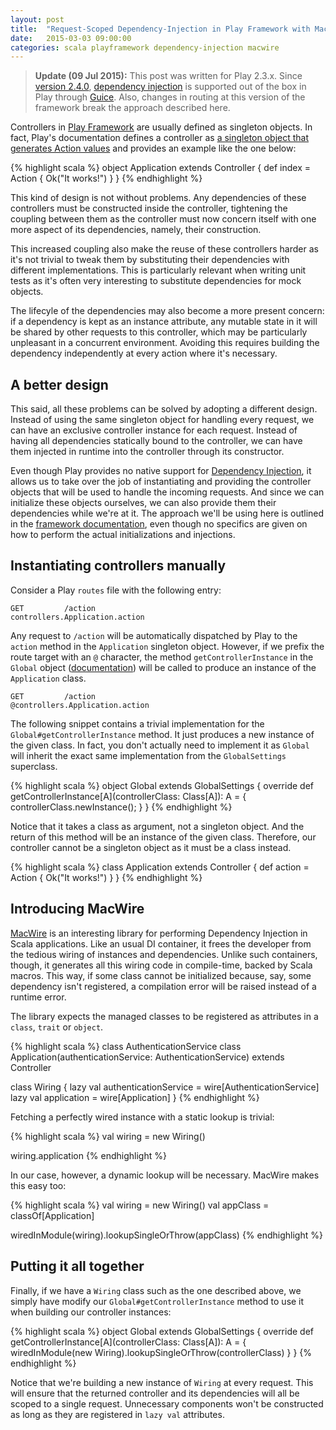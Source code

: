 ```yaml
---
layout: post
title:  "Request-Scoped Dependency-Injection in Play Framework with MacWire"
date:   2015-03-03 09:00:00
categories: scala playframework dependency-injection macwire
---
```


> **Update (09 Jul 2015):** This post was written for Play 2.3.x. Since [version 2.4.0](https://playframework.com/documentation/2.4.x/Highlights24), [dependency injection](https://playframework.com/documentation/2.4.x/ScalaDependencyInjection) is supported out of the box in Play through [Guice](https://github.com/google/guice). Also, changes in routing at this version of the framework break the approach described here.

Controllers in [Play Framework](https://www.playframework.com) are usually defined as singleton objects. In fact, Play's documentation defines a controller as [a singleton object that generates Action values](https://www.playframework.com/documentation/2.3.x/ScalaActions) and provides an example like the one below:

{% highlight scala %}
object Application extends Controller {
  def index = Action {
    Ok("It works!")
  }
}
{% endhighlight %}

This kind of design is not without problems. Any dependencies of these controllers must be constructed inside the controller, tightening the coupling between them as the controller must now concern itself with one more aspect of its dependencies, namely, their construction.

This increased coupling also make the reuse of these controllers harder as it's not trivial to tweak them by substituting their dependencies with different implementations. This is particularly relevant when writing unit tests as it's often very interesting to substitute dependencies for mock objects.

The lifecyle of the dependencies may also become a more present concern: if a dependency is kept as an instance attribute, any mutable state in it will be shared by other requests to this controller, which may be particularly unpleasant in a concurrent environment. Avoiding this requires building the dependency independently at every action where it's necessary.

## A better design

This said, all these problems can be solved by adopting a different design. Instead of using the same singleton object for handling every request, we can have an exclusive controller instance for each request. Instead of having all dependencies statically bound to the controller, we can have them injected in runtime into the controller through its constructor.

Even though Play provides no native support for [Dependency Injection](http://en.wikipedia.org/wiki/Dependency_injection), it allows us to take over the job of instantiating and providing the controller objects that will be used to handle the incoming requests. And since we can initialize these objects ourselves, we can also provide them their dependencies while we're at it. The approach we'll be using here is outlined in the [framework documentation](https://www.playframework.com/documentation/2.3.x/ScalaDependencyInjection), even though no specifics are given on how to perform the actual initializations and injections.

## Instantiating controllers manually

Consider a Play `routes` file with the following entry:

```
GET         /action                       controllers.Application.action
```

Any request to `/action` will be automatically dispatched by Play to the `action` method in the `Application` singleton object. However, if we prefix the route target with an `@` character, the method `getControllerInstance` in the `Global` object ([documentation](https://www.playframework.com/documentation/2.3.x/ScalaGlobal)) will be called to produce an instance of the `Application` class.

```
GET         /action                       @controllers.Application.action
```

The following snippet contains a trivial implementation for the `Global#getControllerInstance` method. It just produces a new instance of the given class. In fact, you don't actually need to implement it as `Global` will inherit the exact same implementation from the `GlobalSettings` superclass.

{% highlight scala %}
object Global extends GlobalSettings {
  override def getControllerInstance[A](controllerClass: Class[A]): A = {
    controllerClass.newInstance();
  }
}
{% endhighlight %}

Notice that it takes a class as argument, not a singleton object. And the return of this method will be an instance of the given class. Therefore, our controller cannot be a singleton object as it must be a class instead.

{% highlight scala %}
class Application extends Controller {
  def action = Action {
    Ok("It works!")
  }
}
{% endhighlight %}

## Introducing MacWire

[MacWire](https://github.com/adamw/macwire) is an interesting library for performing Dependency Injection in Scala applications. Like an usual DI container, it frees the developer from the tedious wiring of instances and dependencies. Unlike such containers, though, it generates all this wiring code in compile-time, backed by Scala macros. This way, if some class cannot be initialized because, say, some dependency isn't registered, a compilation error will be raised instead of a runtime error.

The library expects the managed classes to be registered as attributes in a `class`, `trait` or `object`.

{% highlight scala %}
class AuthenticationService
class Application(authenticationService: AuthenticationService) extends Controller

class Wiring {
  lazy val authenticationService = wire[AuthenticationService]
  lazy val application = wire[Application]
}
{% endhighlight %}

Fetching a perfectly wired instance with a static lookup is trivial:

{% highlight scala %}
val wiring = new Wiring()

wiring.application
{% endhighlight %}

In our case, however, a dynamic lookup will be necessary. MacWire makes this easy too:

{% highlight scala %}
val wiring = new Wiring()
val appClass = classOf[Application]

wiredInModule(wiring).lookupSingleOrThrow(appClass)
{% endhighlight %}

## Putting it all together

Finally, if we have a `Wiring` class such as the one described above, we simply have modify our `Global#getControllerInstance` method to use it when building our controller instances:

{% highlight scala %}
object Global extends GlobalSettings {
  override def getControllerInstance[A](controllerClass: Class[A]): A = {
    wiredInModule(new Wiring).lookupSingleOrThrow(controllerClass)
  }
}
{% endhighlight %}

Notice that we're building a new instance of `Wiring` at every request. This will ensure that the returned controller and its dependencies will all be scoped to a single request. Unnecessary components won't be constructed as long as they are registered in `lazy val` attributes.
